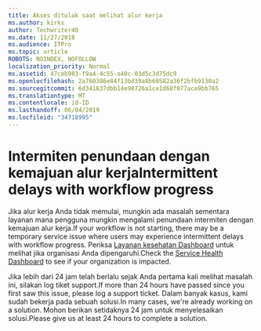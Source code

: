 ```yaml
---
title: Akses ditolak saat melihat alur kerja
ms.author: kirks
author: Techwriter40
ms.date: 11/27/2018
ms.audience: ITPro
ms.topic: article
ROBOTS: NOINDEX, NOFOLLOW
localization_priority: Normal
ms.assetid: 47ceb983-f9a4-4c55-a40c-03d5c3d75dc9
ms.openlocfilehash: 2a760386e84f13bd39a8b60582a36f2bfb9130a2
ms.sourcegitcommit: 6d341637dbb14e90726a1ce1d68f077ace9bb765
ms.translationtype: MT
ms.contentlocale: id-ID
ms.lasthandoff: 06/04/2019
ms.locfileid: "34718995"
---
```

# <a name="intermittent-delays-with-workflow-progress"></a><span data-ttu-id="d3d2c-102">Intermiten penundaan dengan kemajuan alur kerja</span><span class="sxs-lookup"><span data-stu-id="d3d2c-102">Intermittent delays with workflow progress</span></span>

<span data-ttu-id="d3d2c-103">Jika alur kerja Anda tidak memulai, mungkin ada masalah sementara layanan mana pengguna mungkin mengalami penundaan intermiten dengan kemajuan alur kerja.</span><span class="sxs-lookup"><span data-stu-id="d3d2c-103">If your workflow is not starting, there may be a temporary service issue where users may experience intermittent delays with workflow progress.</span></span> <span data-ttu-id="d3d2c-104">Periksa [Layanan kesehatan Dashboard]("https://admin.microsoft.com/AdminPortal/Home#/servicehealth) untuk melihat jika organisasi Anda dipengaruhi.</span><span class="sxs-lookup"><span data-stu-id="d3d2c-104">Check the [Service Health Dashboard]("https://admin.microsoft.com/AdminPortal/Home#/servicehealth) to see if your organization is impacted.</span></span> 

<span data-ttu-id="d3d2c-105">Jika lebih dari 24 jam telah berlalu sejak Anda pertama kali melihat masalah ini, silakan log tiket support.</span><span class="sxs-lookup"><span data-stu-id="d3d2c-105">If more than 24 hours have passed since you first saw this issue, please log a support ticket.</span></span> <span data-ttu-id="d3d2c-106">Dalam banyak kasus, kami sudah bekerja pada sebuah solusi.</span><span class="sxs-lookup"><span data-stu-id="d3d2c-106">In many cases, we're already working on a solution.</span></span> <span data-ttu-id="d3d2c-107">Mohon berikan setidaknya 24 jam untuk menyelesaikan solusi.</span><span class="sxs-lookup"><span data-stu-id="d3d2c-107">Please give us at least 24 hours to complete a solution.</span></span>


  


